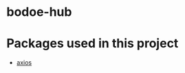 # <h1>bodoe-hub</h1>

# Packages used in this project
- [axios](https://www.npmjs.com/package/axios)